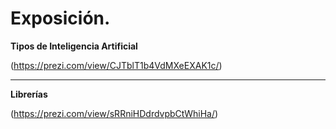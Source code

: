 # Exposición.

**Tipos de Inteligencia Artificial**

(https://prezi.com/view/CJTblT1b4VdMXeEXAK1c/)

---

**Librerías**

(https://prezi.com/view/sRRniHDdrdvpbCtWhiHa/)
